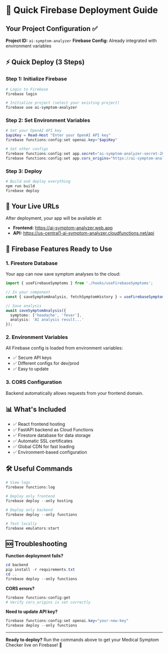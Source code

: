 # 🚀 Quick Firebase Deployment Guide

## Your Project Configuration ✅

**Project ID:** `ai-symptom-analyzer`
**Firebase Config:** Already integrated with environment variables

## ⚡ Quick Deploy (3 Steps)

### Step 1: Initialize Firebase
```powershell
# Login to Firebase
firebase login

# Initialize project (select your existing project)
firebase use ai-symptom-analyzer
```

### Step 2: Set Environment Variables
```powershell
# Set your OpenAI API key
$apiKey = Read-Host "Enter your OpenAI API key"
firebase functions:config:set openai.key="$apiKey"

# Set other configs
firebase functions:config:set app.secret="ai-symptom-analyzer-secret-2025"
firebase functions:config:set app.cors_origins="https://ai-symptom-analyzer.web.app"
```

### Step 3: Deploy
```powershell
# Build and deploy everything
npm run build
firebase deploy
```

## 🎯 Your Live URLs

After deployment, your app will be available at:
- **Frontend:** https://ai-symptom-analyzer.web.app
- **API:** https://us-central1-ai-symptom-analyzer.cloudfunctions.net/api

## 🔧 Firebase Features Ready to Use

### 1. Firestore Database
Your app can now save symptom analyses to the cloud:
```typescript
import { useFirebaseSymptoms } from './hooks/useFirebaseSymptoms';

// In your component
const { saveSymptomAnalysis, fetchSymptomHistory } = useFirebaseSymptoms();

// Save analysis
await saveSymptomAnalysis({
  symptoms: ['headache', 'fever'],
  analysis: 'AI analysis result...'
});
```

### 2. Environment Variables
All Firebase config is loaded from environment variables:
- ✅ Secure API keys
- ✅ Different configs for dev/prod
- ✅ Easy to update

### 3. CORS Configuration
Backend automatically allows requests from your frontend domain.

## 📊 What's Included

- ✅ React frontend hosting
- ✅ FastAPI backend as Cloud Functions
- ✅ Firestore database for data storage
- ✅ Automatic SSL certificates
- ✅ Global CDN for fast loading
- ✅ Environment-based configuration

## 🛠️ Useful Commands

```powershell
# View logs
firebase functions:log

# Deploy only frontend
firebase deploy --only hosting

# Deploy only backend
firebase deploy --only functions

# Test locally
firebase emulators:start
```

## 🆘 Troubleshooting

**Function deployment fails?**
```powershell
cd backend
pip install -r requirements.txt
cd ..
firebase deploy --only functions
```

**CORS errors?**
```powershell
firebase functions:config:get
# Verify cors_origins is set correctly
```

**Need to update API key?**
```powershell
firebase functions:config:set openai.key="your-new-key"
firebase deploy --only functions
```

---

**Ready to deploy?** Run the commands above to get your Medical Symptom Checker live on Firebase! 🚀
